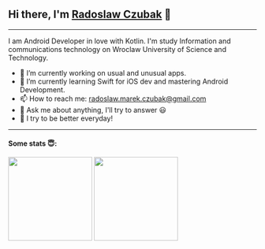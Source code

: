## Hi there, I'm [Radoslaw Czubak](https://github.com/RadoslawCzubak) 👋

---

I am Android Developer in love with Kotlin. I'm study Information and communications technology on Wroclaw University of Science and Technology. 

- 🔭 I’m currently working on usual and unusual apps.
- 🌱 I’m currently learning Swift for iOS dev and mastering Android Development. 
- 📫 How to reach me: radoslaw.marek.czubak@gmail.com
- 💬 Ask me about anything, I'll try to answer 😃
- 📖 I try to be better everyday!

___

#### Some stats 😇:
<p float="left">
<img src="https://github-readme-stats-git-masterrstaa-rickstaa.vercel.app/api?username=RadoslawCzubak&theme=prussian&count_private=true&include_all_commits=true&show_icons=true&hide_border=true" height="170em"/>

<img src="https://github-readme-stats-git-masterrstaa-rickstaa.vercel.app/api/top-langs?username=RadoslawCzubak&theme=prussian&count_private=true&include_all_commits=true&show_icons=true&hide_border=true" height="170em"/>
</p> 
